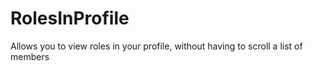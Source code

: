 # RolesInProfile

Allows you to view roles in your profile, without having to scroll a list of members
